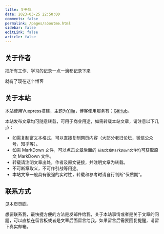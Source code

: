 ```yaml
---
title: 关于我
date: 2023-03-25 22:50:00
comments: false
permalink: /pages/aboutme.html
sidebar: false
editLink: false
article: false
---
```

## 关于作者

把所有工作、学习的记录一点一滴都记录下来

就有了现在这个博客

## 关于本站

本站使用Vuepress搭建，主题为[Yilia](https://github.com/litten/hexo-theme-yilia)，博客使用服务有：[GitHub](https://github.com)。

本站发布文章均可随意转载，可用于商业用途，如需转载本站文章，请注意以下几点：

- 如需复制富文本格式，可以直接复制网页内容（大部分老旧论坛，微信公众号，知乎等）。
- 如需 MarkDown 文件，可以点击文章后面的 `获取文章MarkDown文件`均可获取原文 MarkDown 文件。
- 转载请注明文章出处，作者及原文链接，并注明文章为转载。
- 不可断章取义，不可作引战等用途。
- 本站文章一般具有很强的实时性，转载和参考时请自行判断“保质期”。

## 联系方式

见本页页脚。

想要联系我，最快捷方便的方法是发邮件给我，关于本站事情或者是关于文章的问题，可以直接在留言板或者是文章后面留言给我。如果留言后需要回复提醒，请留下真实邮箱。

